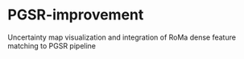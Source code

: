 # PGSR-improvement

Uncertainty map visualization and integration of RoMa dense feature matching to PGSR pipeline
